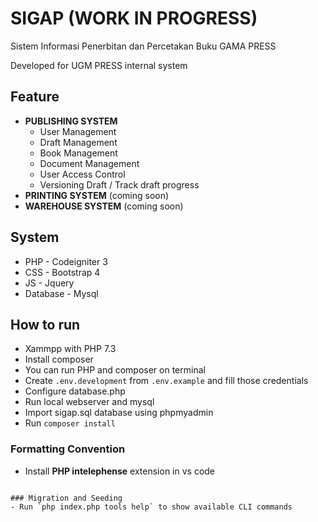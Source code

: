 # SIGAP (WORK IN PROGRESS)
Sistem Informasi Penerbitan dan Percetakan Buku GAMA PRESS

Developed for UGM PRESS internal system

## Feature
- **PUBLISHING SYSTEM**
  - User Management
  - Draft Management
  - Book Management
  - Document Management
  - User Access Control
  - Versioning Draft / Track draft progress
- **PRINTING SYSTEM** (coming soon)
- **WAREHOUSE SYSTEM** (coming soon)

## System
- PHP - Codeigniter 3
- CSS - Bootstrap 4
- JS - Jquery
- Database - Mysql

## How to run
- Xammpp with PHP 7.3
- Install composer
- You can run PHP and composer on terminal
- Create `.env.development` from `.env.example` and fill those credentials
- Configure database.php
- Run local webserver and mysql
- Import sigap.sql database using phpmyadmin
- Run `composer install`

### Formatting Convention
- Install **PHP intelephense** extension in vs code
```

### Migration and Seeding
- Run `php index.php tools help` to show available CLI commands
